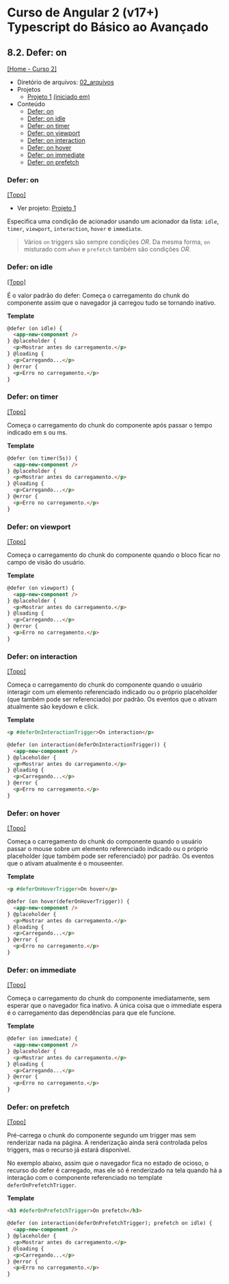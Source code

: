 # Curso de Angular 2 (v17+) Typescript do Básico ao Avançado

## 8.2. Defer: on
[[Home - Curso 2]](../../README.md#curso-2)<br />

- Diretório de arquivos: [02_arquivos](./02_arquivos/)
- Projetos
  - [Projeto 1](./02_arquivos/proj_01/) [(iniciado em)](#defer-on)
- Conteúdo
  - [Defer: on](#defer-on)
  - [Defer: on idle](#defer-on-idle)
  - [Defer: on timer](#defer-on-timer)
  - [Defer: on viewport](#defer-on-viewport)
  - [Defer: on interaction](#defer-on-interaction)
  - [Defer: on hover](#defer-on-hover)
  - [Defer: on immediate](#defer-on-immediate)
  - [Defer: on prefetch](#defer-on-prefetch)

### Defer: on
[[Topo]](#)<br />

- Ver projeto: [Projeto 1](./02_arquivos/proj_01/)

Especifica uma condição de acionador usando um acionador da lista: `idle`, `timer`, `viewport`, `interaction`, `hover` e `immediate`.

> Vários `on` triggers são sempre condições *OR*. Da mesma forma, `on` misturado com `when` e `prefetch` também são condições *OR*.

### Defer: on idle
[[Topo]](#)<br />

É o valor padrão do defer: Começa o carregamento do chunk do componente assim que o navegador já carregou tudo se tornando inativo.

**Template**
```html
@defer (on idle) {
  <app-new-component />
} @placeholder {
  <p>Mostrar antes do carregamento.</p>
} @loading {
  <p>Carregando...</p>
} @error {
  <p>Erro no carregamento.</p>
}
```

### Defer: on timer
[[Topo]](#)<br />

Começa o carregamento do chunk do componente após passar o tempo indicado em s ou ms.

**Template**
```html
@defer (on timer(5s)) {
  <app-new-component />
} @placeholder {
  <p>Mostrar antes do carregamento.</p>
} @loading {
  <p>Carregando...</p>
} @error {
  <p>Erro no carregamento.</p>
}
```

### Defer: on viewport
[[Topo]](#)<br />

Começa o carregamento do chunk do componente quando o bloco ficar no campo de visão do usuário.

**Template**
```html
@defer (on viewport) {
  <app-new-component />
} @placeholder {
  <p>Mostrar antes do carregamento.</p>
} @loading {
  <p>Carregando...</p>
} @error {
  <p>Erro no carregamento.</p>
}
```

### Defer: on interaction
[[Topo]](#)<br />

Começa o carregamento do chunk do componente quando o usuário interagir com um elemento referenciado indicado ou o próprio placeholder (que também pode ser referenciado) por padrão. Os eventos que o ativam atualmente são keydown e click.

**Template**
```html
<p #deferOnInteractionTrigger>On interaction</p>

@defer (on interaction(deferOnInteractionTrigger)) {
  <app-new-component />
} @placeholder {
  <p>Mostrar antes do carregamento.</p>
} @loading {
  <p>Carregando...</p>
} @error {
  <p>Erro no carregamento.</p>
}
```

### Defer: on hover
[[Topo]](#)<br />

Começa o carregamento do chunk do componente quando o usuário passar o mouse sobre um elemento referenciado indicado ou o próprio placeholder (que também pode ser referenciado) por padrão. Os eventos que o ativam atualmente é o mouseenter.

**Template**
```html
<p #deferOnHoverTrigger>On hover</p>

@defer (on hover(deferOnHoverTrigger)) {
  <app-new-component />
} @placeholder {
  <p>Mostrar antes do carregamento.</p>
} @loading {
  <p>Carregando...</p>
} @error {
  <p>Erro no carregamento.</p>
}
```

### Defer: on immediate
[[Topo]](#)<br />

Começa o carregamento do chunk do componente imediatamente, sem esperar que o navegador fica inativo. A única coisa que o immediate espera é o carregamento das dependências para que ele funcione.

**Template**
```html
@defer (on immediate) {
  <app-new-component />
} @placeholder {
  <p>Mostrar antes do carregamento.</p>
} @loading {
  <p>Carregando...</p>
} @error {
  <p>Erro no carregamento.</p>
}
```

### Defer: on prefetch
[[Topo]](#)<br />

Pré-carrega o chunk do componente segundo um trigger mas sem renderizar nada na página. A renderização ainda será controlada pelos triggers, mas o recurso já estará disponível.

No exemplo abaixo, assim que o navegador fica no estado de ocioso, o recurso do defer é carregado, mas ele só é renderizado na tela quando há a interação com o componente referenciado no template `deferOnPrefetchTrigger`.

**Template**
```html
<h3 #deferOnPrefetchTrigger>On prefetch</h3>

@defer (on interaction(deferOnPrefetchTrigger); prefetch on idle) {
  <app-new-component />
} @placeholder {
  <p>Mostrar antes do carregamento.</p>
} @loading {
  <p>Carregando...</p>
} @error {
  <p>Erro no carregamento.</p>
}
```
